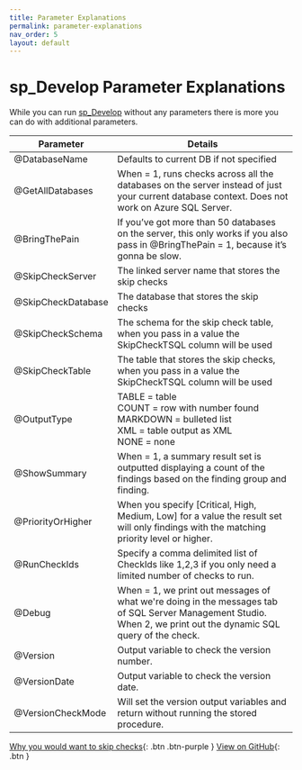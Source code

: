```yaml
---
title: Parameter Explanations
permalink: parameter-explanations
nav_order: 5
layout: default
---
```


# sp_Develop Parameter Explanations

While you can run [sp_Develop](https://raw.githubusercontent.com/kevinmartintech/sp_develop/master/sp_Develop.sql) without any parameters there is more you can do with additional parameters.

|Parameter|Details|
|--|--|
|@DatabaseName|Defaults to current DB if not specified|
|@GetAllDatabases|When = 1, runs checks across all the databases on the server instead of just your current database context. Does not work on Azure SQL Server.|
|@BringThePain |If you’ve got more than 50 databases on the server, this only works if you also pass in @BringThePain = 1, because it’s gonna be slow.|
|@SkipCheckServer|The linked server name that stores the skip checks|
|@SkipCheckDatabase|The database that stores the skip checks|
|@SkipCheckSchema|The schema for the skip check table, when you pass in a value the SkipCheckTSQL column will be used|
|@SkipCheckTable|The table that stores the skip checks, when you pass in a value the SkipCheckTSQL column will be used|
|@OutputType|TABLE = table<br/>COUNT = row with number found<br/>MARKDOWN = bulleted list<br/>XML = table output as XML<br/>NONE = none|
|@ShowSummary|When = 1, a summary result set is outputted displaying a count of the findings based on the finding group and finding.|
|@PriorityOrHigher|When you specify [Critical, High, Medium, Low] for a value the result set will only findings with the matching priority level or higher.|
|@RunCheckIds|Specify a comma delimited list of CheckIds like 1,2,3 if you only need a limited number of checks to run.|
|@Debug|When = 1, we print out messages of what we're doing in the messages tab of SQL Server Management Studio. When 2, we print out the dynamic SQL query of the check.|
|@Version|Output variable to check the version number.|
|@VersionDate|Output variable to check the version date.|
|@VersionCheckMode|Will set the version output variables and return without running the stored procedure.|

[Why you would want to skip checks](how-to-skip-checks){: .btn .btn-purple }
[View on GitHub](https://github.com/kevinmartintech/sp_Develop){: .btn }